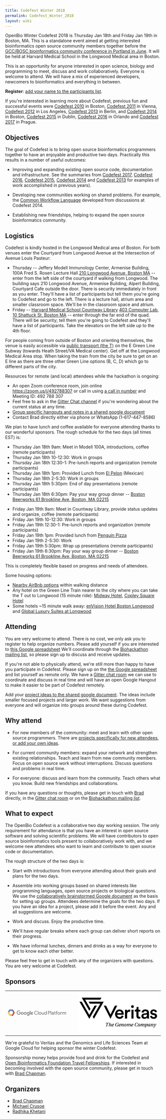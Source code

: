 ```yaml
---
title: Codefest Winter 2018
permalink: Codefest_Winter_2018
layout: wiki
---
```


OpenBio Winter Codefest 2018 is Thursday Jan 18th and Friday Jan 19th in
Boston, MA. This is a standalone event aimed at getting interested
bioinformatics open source community members together before the
[GCC/BOSC bioinformatics community conference in Portland in
June](https://gccbosc2018.sched.com/). It will be held at Harvard
Medical School in the Longwood Medical area in Boston.

This is an opportunity for anyone interested in open science, biology
and programming to meet, discuss and work collaboratively. Everyone is
welcome to attend. We will have a mix of experienced developers,
newcomers to bioinformatics and everything in between.

**Register**: [add your name to the participants
list](https://docs.google.com/spreadsheets/d/1o4xDUgl2iu_CgFuDpB1swtG8XVZK3aifvKlhh5qagyI/edit?usp=sharing).

If you're interested in learning more about Codefest, previous fun and
successful events were [Codefest 2010](Codefest_2010 "wikilink") in
Boston, [Codefest 2011](Codefest_2011 "wikilink") in Vienna, [Codefest
2012](Codefest_2012 "wikilink") in Los Angeles, [Codefest
2013](Codefest_2013 "wikilink") in Berlin, and [Codefest
2014](Codefest_2014 "wikilink") in Boston, [Codefest
2015](Codefest_2015 "wikilink") in Dublin, [Codefest
2016](Codefest_2016 "wikilink") in Orlando and [Codefest
2017](Codefest_2017 "wikilink") in Prague.

## Objectives

The goal of Codefest is to bring open source bioinformatics programmers
together to have an enjoyable and productive two days. Practically this
results in a number of useful outcomes:

- Improving and expanding existing open source code, documentation and
  infrastructure. See the summaries from [Codefest
  2017](https://www.open-bio.org/wiki/Codefest_2017#Outcomes), [Codefest
  2016](https://www.open-bio.org/wiki/Codefest_2016#Outcomes), [Codefest
  2015](https://www.open-bio.org/wiki/Codefest_2015#Outcomes), [Codefest
  2014](https://docs.google.com/presentation/d/114yvrK0Veasc_ns_rg484j2xxRi1h7wNlU2XKONuUqY/edit)
  and [Codefest
  2013](http://bcb.io/2013/07/18/summary-from-bioinformatics-open-science-codefest-2013-tools-infrastructure-standards-and-visualization/)
  for examples of work accomplished in previous years).

<!-- -->

- Developing new communities working on shared problems. For example,
  the [Common Workflow
  Language](https://groups.google.com/forum/#!forum/common-workflow-language)
  developed from discussions at Codefest 2014.

<!-- -->

- Establishing new friendships, helping to expand the open source
  bioinformatics community.

## Logistics

Codefest is kindly hosted in the Longwood Medical area of Boston. For
both venues enter the Courtyard from Longwood Avenue at the Intersection
of Avenue Louis Pasteur:

- Thursday -- Jeffery Modell Immunology Center, Armenise Building, 100A
  Fred S. Rosen Lecture Hall [210 Longwood Avenue, Boston
  MA](https://goo.gl/maps/KJst8xVDF5o) -- enter from the left side of
  the courtyard if walking from Longwood. The building says 210 Longwood
  Avenue, Armenise Building, Alpert Building, Courtyard Cafe outside the
  door. There is security immediately in front as you enter. They'll
  have a list of participants but tell them you're going to Codefest and
  go to the left. There is a lecture hall, atrium area and smaller
  classroom space. We'll be in the classroom space and atrium.
- Friday -- [Harvard Medical School Countway
  Library](https://www.countway.harvard.edu/) [403 Computer Lab, 10
  Shattuck St, Boston MA](https://goo.gl/maps/u5wZ91orBWB2) -- enter
  through the far end of the quad. There will be security; tell them
  you're going to Codefest and they'll have a list of participants. Take
  the elevators on the left side up to the 4th floor.

For people coming from outside of Boston and orienting themselves, the
venue is easily accessible via [public transport (the
T)](https://mbta.com/) on the E Green Line Subway (towards Heath
Street/VA Medical center). Get off at the Longwood Medical Area stop.
When taking the train from the city be sure to get on an E line as there
are three other Green Line options (B, C, D) which go to different parts
of the city.

Resources for remote (and local) attendees while the hackathon is
ongoing:

- An open Zoom conference room, join online
  <https://zoom.us/j/492788307> or call in using [a call in
  number](https://zoom.us/zoomconference?m=Nu1peoDtE_k9lyG8sZeQrdeeHXXiEbag)
  and Meeting ID: 492 788 307
- Feel free to ask in the [Gitter Chat
  channel](https://gitter.im/chapmanb/obf-codefest) if you're wondering
  about the current status at any time.
- [Group specific hangouts and notes in a shared google
  document](https://docs.google.com/document/d/1RlDUWRFqMcy4V2vvkA1_ENsVo6TXge2wIO_Nf73Itk0/edit?usp=sharing)
- Contact Brad directly either via phone or WhatsApp (1-617-447-8586)

We plan to have lunch and coffee available for everyone attending thanks
to our wonderful sponsors. The rough schedule for the two days (all
times EST) is:

- Thursday Jan 18th 9am: Meet in Modell 100A, introductions, coffee
  (remote participants)
- Thursday Jan 18th 10-12:30: Work in groups
- Thursday Jan 18th 12:30-1: Pre-lunch reports and organization (remote
  participants)
- Thursday Jan 18th 1pm: Provided Lunch from [El
  Pelon](https://elpelon.com/) (Mexican)
- Thursday Jan 18th 2-5:30: Work in groups
- Thursday Jan 18th 5:30pm: End of day presentations (remote
  participants)
- Thursday Jan 18th 6:30pm: Pay your way group dinner -- [Boston
  Beerworks 61 Brookline Ave, Boston, MA
  02215](https://goo.gl/maps/6gMCCq1d51x)

<!-- -->

- Friday Jan 19th 9am: Meet in Countway Library, provide status updates
  and organize, coffee (remote participants)
- Friday Jan 19th 10-12:30: Work in groups
- Friday Jan 19th 12:30-1: Pre-lunch reports and organization (remote
  participants)
- Friday Jan 19th 1pm: Provided lunch from [Penguin
  Pizza](http://www.thepenguinpizza.com)
- Friday Jan 19th 2-5:30: Work
- Friday Jan 19th 5:30pm: Wrap up presentations (remote participants)
- Friday Jan 19th 6:30pm: Pay your way group dinner -- [Boston Beerworks
  61 Brookline Ave, Boston, MA 02215](https://goo.gl/maps/6gMCCq1d51x)

This is completely flexible based on progress and needs of attendees.

Some housing options:

- [Nearby AirBnb options](http://bit.ly/2CUVcHT) within walking distance
- Any hotel on the Green Line Train nearer to the city where you can
  take the T out to Longwood (15 minute ride): [Midway
  Hotel](https://www.hotels.com/ho115097/?q-check-out=2018-01-20&FPQ=2&q-check-in=2018-01-17&WOE=6&WOD=3&q-room-0-children=0&tab=description&JHR=3&q-room-0-adults=1&YGF=7&MGT=3&ZSX=0&SYE=3),
  [Copley Square
  Hotel](https://www.hotels.com/ho114172/?q-check-out=2018-01-20&FPQ=3&q-check-in=2018-01-17&WOE=6&WOD=3&q-room-0-children=0&tab=description&JHR=5&q-room-0-adults=1&YGF=7&MGT=3&ZSX=0&SYE=3)
- Some hotels ~15 minute walk away: [enVision Hotel Boston
  Longwood](https://www.hotels.com/ho407440/?q-check-out=2018-01-20&FPQ=3&q-check-in=2018-01-17&WOE=6&WOD=3&q-room-0-children=0&tab=description&JHR=4&q-room-0-adults=1&YGF=7&MGT=3&ZSX=0&SYE=3)
  and [Global Luxury Suites at
  Longwood](https://www.hotels.com/ho623267648/?q-check-out=2018-01-20&FPQ=2&q-check-in=2018-01-17&WOE=6&WOD=3&q-room-0-children=0&tab=description&JHR=3&q-room-0-adults=1&YGF=7&MGT=3&ZSX=0&SYE=3)

## Attending

You are very welcome to attend. There is no cost, we only ask you to
register to help organize numbers. Please add yourself if you are
interested to [this Google
spreadsheet](https://docs.google.com/spreadsheets/d/1o4xDUgl2iu_CgFuDpB1swtG8XVZK3aifvKlhh5qagyI/edit#gid=0)
We'll coordinate through the [Biohackathon mailing
list](https://groups.google.com/forum/#!aboutgroup/biohackathon), so
please sign up to discuss and receive updates.

If you're not able to physically attend, we're still more than happy to
have you participate in Codefest. Please sign up on the [the Google
spreadsheet](https://docs.google.com/spreadsheets/d/1o4xDUgl2iu_CgFuDpB1swtG8XVZK3aifvKlhh5qagyI/edit#gid=0)
and list yourself as remote only. We have a [Gitter chat
room](https://gitter.im/chapmanb/obf-codefest) we can use to coordinate
and discuss in real time and will have an open Google Hangout to make it
easier to be part of Codefest remotely.

Add your [project ideas to the shared google
document](https://docs.google.com/document/d/1RlDUWRFqMcy4V2vvkA1_ENsVo6TXge2wIO_Nf73Itk0/edit?usp=sharing).
The ideas include smaller focused projects and larger work. We want
suggestions from everyone and will organize into groups around these
during Codefest.

## Why attend

- For new members of the community: meet and learn with other open
  source programmers. There are [projects specifically for new
  attendees, or add your own
  ideas](https://docs.google.com/document/d/1RlDUWRFqMcy4V2vvkA1_ENsVo6TXge2wIO_Nf73Itk0/edit?usp=sharing).

<!-- -->

- For current community members: expand your network and strengthen
  existing relationships. Teach and learn from new community members.
  Focus on open source work without interruptions. Discuss questions and
  problems in real time.

<!-- -->

- For everyone: discuss and learn from the community. Teach others what
  you know. Build new friendships and collaborations.

If you have any questions or thoughts, please get in touch with
[Brad](https://github.com/chapmanb) directly, in the [Gitter chat
room](https://gitter.im/chapmanb/obf-codefest) or on the [Biohackathon
mailing
list](https://groups.google.com/forum/#!aboutgroup/biohackathon).

## What to expect

The OpenBio Codefest is a collaborative two day working session. The
only requirement for attendance is that you have an interest in open
source software and solving scientific problems. We will have
contributors to open source bioinformatics tools present to
collaboratively work with, and we welcome new attendees who want to
learn and contribute to open source code or documentation.

The rough structure of the two days is:

- Start with introductions from everyone attending about their goals and
  plans for the two days.

<!-- -->

- Assemble into working groups based on shared interests like
  programming languages, open source projects or biological questions.
  We use the [collaboratively brainstormed Google
  document](https://docs.google.com/document/d/1RlDUWRFqMcy4V2vvkA1_ENsVo6TXge2wIO_Nf73Itk0/edit?usp=sharing)
  as the basis for setting up groups. Attendees determine the goals for
  the two days. If you have an idea for a project, please add it before
  the event. Any and all suggestions are welcome.

<!-- -->

- Work and discuss. Enjoy the productive time.

<!-- -->

- We'll have regular breaks where each group can deliver short reports
  on their progress.

<!-- -->

- We have informal lunches, dinners and drinks as a way for everyone to
  get to know each other better.

Please feel free to get in touch with any of the organizers with
questions. You are very welcome at Codefest.

## Sponsors

<table>
<tbody>
<tr class="odd">
<td>
<a href="https://cloud.google.com/">
<img src="gcp-logo.png" title="Google Cloud" width="220" />
</a>
</td>
<td><p>   </p></td>
<td>
<a href="https://www.veritasgenetics.com/">
<img src="Veritas.png" title="Veritas" width="300" />
</a>
</td>
</tr>
</tbody>
</table>

We're grateful to Veritas and the Genomics and Life Sciences Team at
Google Cloud for helping sponsor the winter Codefest.

Sponsorship money helps provide food and drink for the Codefest and
[Open Bioinformatics Foundation Travel
Fellowships](https://github.com/OBF/obf-docs/blob/master/Travel_fellowships.md).
If interested in becoming involved with the open source community,
please get in touch with [Brad Chapman](https://github.com/chapmanb).

## Organizers

- [Brad Chapman](http://github.com/chapmanb)
- [Michael Crusoe](https://twitter.com/biocrusoe)
- [Radhika Khetani](https://twitter.com/rs_khetani)
